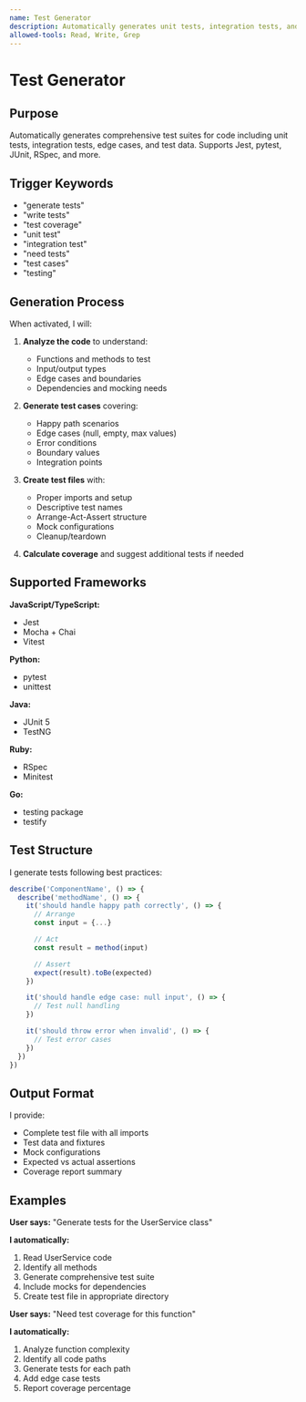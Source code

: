 ```yaml
---
name: Test Generator
description: Automatically generates unit tests, integration tests, and test cases when user mentions testing, test coverage, or needs tests written. Supports multiple testing frameworks and languages.
allowed-tools: Read, Write, Grep
---
```


# Test Generator

## Purpose
Automatically generates comprehensive test suites for code including unit tests, integration tests, edge cases, and test data. Supports Jest, pytest, JUnit, RSpec, and more.

## Trigger Keywords
- "generate tests"
- "write tests"
- "test coverage"
- "unit test"
- "integration test"
- "need tests"
- "test cases"
- "testing"

## Generation Process

When activated, I will:

1. **Analyze the code** to understand:
   - Functions and methods to test
   - Input/output types
   - Edge cases and boundaries
   - Dependencies and mocking needs

2. **Generate test cases** covering:
   - Happy path scenarios
   - Edge cases (null, empty, max values)
   - Error conditions
   - Boundary values
   - Integration points

3. **Create test files** with:
   - Proper imports and setup
   - Descriptive test names
   - Arrange-Act-Assert structure
   - Mock configurations
   - Cleanup/teardown

4. **Calculate coverage** and suggest additional tests if needed

## Supported Frameworks

**JavaScript/TypeScript:**
- Jest
- Mocha + Chai
- Vitest

**Python:**
- pytest
- unittest

**Java:**
- JUnit 5
- TestNG

**Ruby:**
- RSpec
- Minitest

**Go:**
- testing package
- testify

## Test Structure

I generate tests following best practices:

```javascript
describe('ComponentName', () => {
  describe('methodName', () => {
    it('should handle happy path correctly', () => {
      // Arrange
      const input = {...}

      // Act
      const result = method(input)

      // Assert
      expect(result).toBe(expected)
    })

    it('should handle edge case: null input', () => {
      // Test null handling
    })

    it('should throw error when invalid', () => {
      // Test error cases
    })
  })
})
```

## Output Format

I provide:
- Complete test file with all imports
- Test data and fixtures
- Mock configurations
- Expected vs actual assertions
- Coverage report summary

## Examples

**User says:** "Generate tests for the UserService class"

**I automatically:**
1. Read UserService code
2. Identify all methods
3. Generate comprehensive test suite
4. Include mocks for dependencies
5. Create test file in appropriate directory

**User says:** "Need test coverage for this function"

**I automatically:**
1. Analyze function complexity
2. Identify all code paths
3. Generate tests for each path
4. Add edge case tests
5. Report coverage percentage
